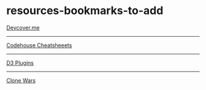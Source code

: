 # resources-bookmarks-to-add


[Devcover.me](https://devcover.me)

-----

[Codehouse Cheatsheeets](https://codehouse.vercel.app)

-----

[D3 Plugins](https://d3-discovery.net)

-----

[Clone Wars](https://gourav.io/clone-wars)
